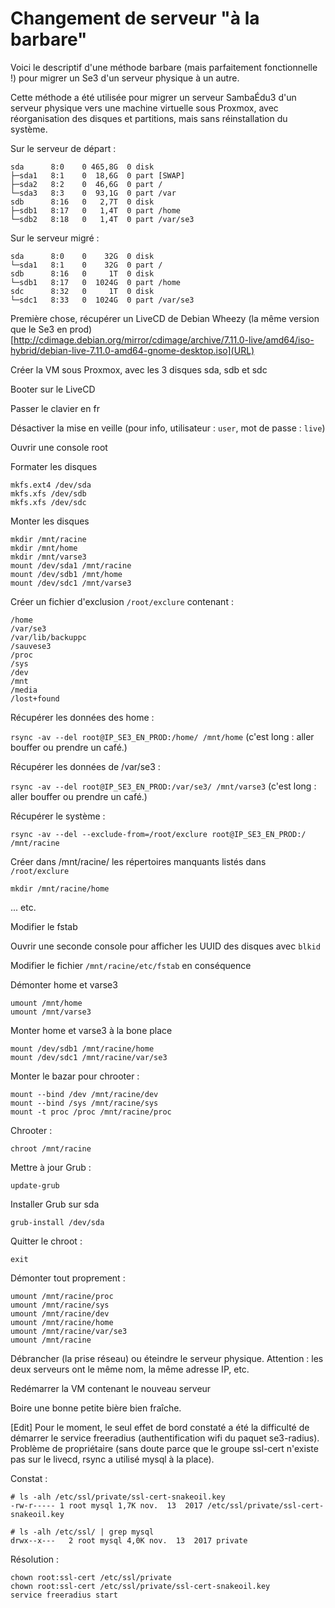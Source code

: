 # Changement de serveur "à la barbare"

Voici le descriptif d'une méthode barbare (mais parfaitement fonctionnelle !) pour migrer un Se3 d'un serveur physique à un autre.

Cette méthode a été utilisée pour migrer un serveur SambaÉdu3 d'un serveur physique vers une machine virtuelle sous Proxmox, avec réorganisation des disques et partitions, mais sans réinstallation du système.

Sur le serveur de départ :

```
sda      8:0    0 465,8G  0 disk 
├─sda1   8:1    0  18,6G  0 part [SWAP]
├─sda2   8:2    0  46,6G  0 part /
└─sda3   8:3    0  93,1G  0 part /var
sdb      8:16   0   2,7T  0 disk 
├─sdb1   8:17   0   1,4T  0 part /home
└─sdb2   8:18   0   1,4T  0 part /var/se3
```

Sur le serveur migré :
```
sda      8:0    0    32G  0 disk 
└─sda1   8:1    0    32G  0 part /
sdb      8:16   0     1T  0 disk 
└─sdb1   8:17   0  1024G  0 part /home
sdc      8:32   0     1T  0 disk 
└─sdc1   8:33   0  1024G  0 part /var/se3
```

Première chose, récupérer un LiveCD de Debian Wheezy (la même version que le Se3 en prod) [http://cdimage.debian.org/mirror/cdimage/archive/7.11.0-live/amd64/iso-hybrid/debian-live-7.11.0-amd64-gnome-desktop.iso](URL)

Créer la VM sous Proxmox, avec les 3 disques sda, sdb et sdc

Booter sur le LiveCD

Passer le clavier en fr

Désactiver la mise en veille (pour info, utilisateur : `user`, mot de passe : `live`)

Ouvrir une console root

Formater les disques
```
mkfs.ext4 /dev/sda
mkfs.xfs /dev/sdb
mkfs.xfs /dev/sdc
```

Monter les disques
```
mkdir /mnt/racine
mkdir /mnt/home
mkdir /mnt/varse3
mount /dev/sda1 /mnt/racine
mount /dev/sdb1 /mnt/home
mount /dev/sdc1 /mnt/varse3
```

Créer un fichier d'exclusion `/root/exclure` contenant :
```
/home
/var/se3
/var/lib/backuppc
/sauvese3
/proc
/sys
/dev
/mnt
/media
/lost+found
```

Récupérer les données des home :

`rsync -av --del root@IP_SE3_EN_PROD:/home/ /mnt/home` (c'est long : aller bouffer ou prendre un café.)

Récupérer les données de /var/se3 :

`rsync -av --del root@IP_SE3_EN_PROD:/var/se3/ /mnt/varse3` (c'est long : aller bouffer ou prendre un café.)

Récupérer le système :

`rsync -av --del --exclude-from=/root/exclure root@IP_SE3_EN_PROD:/ /mnt/racine`

Créer dans /mnt/racine/ les répertoires manquants listés dans `/root/exclure`
```
mkdir /mnt/racine/home
```
... etc.

Modifier le fstab

Ouvrir une seconde console pour afficher les UUID des disques avec `blkid`

Modifier le fichier `/mnt/racine/etc/fstab` en conséquence

Démonter home et varse3
```
umount /mnt/home
umount /mnt/varse3
```

Monter home et varse3 à la bone place
```
mount /dev/sdb1 /mnt/racine/home
mount /dev/sdc1 /mnt/racine/var/se3
```

Monter le bazar pour chrooter :
```
mount --bind /dev /mnt/racine/dev
mount --bind /sys /mnt/racine/sys
mount -t proc /proc /mnt/racine/proc
```

Chrooter :
```
chroot /mnt/racine
```

Mettre à jour Grub :
```
update-grub
```

Installer Grub sur sda
```
grub-install /dev/sda
```

Quitter le chroot :
```
exit
```

Démonter tout proprement :
```
umount /mnt/racine/proc
umount /mnt/racine/sys
umount /mnt/racine/dev
umount /mnt/racine/home
umount /mnt/racine/var/se3
umount /mnt/racine
```

Débrancher (la prise réseau) ou éteindre le serveur physique. Attention : les deux serveurs ont le même nom, la même adresse IP, etc.

Redémarrer la VM contenant le nouveau serveur

Boire une bonne petite bière bien fraîche.

[Edit]
Pour le moment, le seul effet de bord constaté a été la difficulté de démarrer le service freeradius (authentification wifi du paquet se3-radius). Problème de propriétaire (sans doute parce que le groupe ssl-cert n'existe pas sur le livecd, rsync a utilisé mysql à la place).

Constat :
```
# ls -alh /etc/ssl/private/ssl-cert-snakeoil.key 
-rw-r----- 1 root mysql 1,7K nov.  13  2017 /etc/ssl/private/ssl-cert-snakeoil.key

# ls -alh /etc/ssl/ | grep mysql
drwx--x---   2 root mysql 4,0K nov.  13  2017 private
```

Résolution :
```
chown root:ssl-cert /etc/ssl/private
chown root:ssl-cert /etc/ssl/private/ssl-cert-snakeoil.key 
service freeradius start
```


